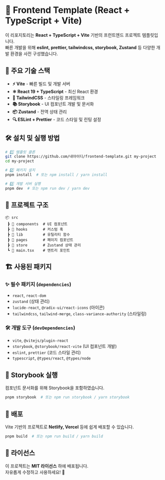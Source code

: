 # 🚀 Frontend Template (React + TypeScript + Vite)

이 리포지토리는 **React + TypeScript + Vite** 기반의 프런트엔드 프로젝트 템플릿입니다.  
빠른 개발을 위해 **eslint, prettier, tailwindcss, storybook, Zustand** 등 다양한 개발 환경을 사전 구성했습니다.

## 📌 주요 기술 스택

- **⚡ Vite** - 빠른 빌드 및 개발 서버
- **⚛ React 19 + TypeScript** - 최신 React 환경
- **🎨 TailwindCSS** - 스타일링 프레임워크
- **📚 Storybook** - UI 컴포넌트 개발 및 문서화
- **📦 Zustand** - 전역 상태 관리
- **🔍 ESLint + Prettier** - 코드 스타일 및 린팅 설정

## 🛠️ 설치 및 실행 방법

```bash
# 1️⃣ 템플릿 클론
git clone https://github.com/내아이디/frontend-template.git my-project
cd my-project

# 2️⃣ 패키지 설치
pnpm install  # 또는 npm install / yarn install

# 3️⃣ 개발 서버 실행
pnpm dev  # 또는 npm run dev / yarn dev
```

## 📁 프로젝트 구조

```
📦 src
 ┣ 📂 components  # UI 컴포넌트
 ┣ 📂 hooks       # 커스텀 훅
 ┣ 📂 lib         # 유틸리티 함수
 ┣ 📂 pages       # 페이지 컴포넌트
 ┣ 📂 store       # Zustand 상태 관리
 ┗ 📜 main.tsx    # 엔트리 포인트
```

## 🏗️ 사용된 패키지

### ✨ 필수 패키지 (`dependencies`)

- `react`, `react-dom`
- `zustand` (상태 관리)
- `lucide-react`, `@radix-ui/react-icons` (아이콘)
- `tailwindcss`, `tailwind-merge`, `class-variance-authority` (스타일링)

### 🛠️ 개발 도구 (`devDependencies`)

- `vite`, `@vitejs/plugin-react`
- `storybook`, `@storybook/react-vite` (UI 컴포넌트 개발)
- `eslint`, `prettier` (코드 스타일 관리)
- `typescript`, `@types/react`, `@types/node`

## 🌟 Storybook 실행

컴포넌트 문서화를 위해 Storybook을 포함하였습니다.

```bash
pnpm storybook  # 또는 npm run storybook / yarn storybook
```

## 🚀 배포

Vite 기반의 프로젝트로 **Netlify, Vercel** 등에 쉽게 배포할 수 있습니다.

```bash
pnpm build  # 또는 npm run build / yarn build
```

## 📜 라이선스

이 프로젝트는 **MIT 라이선스** 하에 배포됩니다.  
자유롭게 수정하고 사용하세요! 🚀
